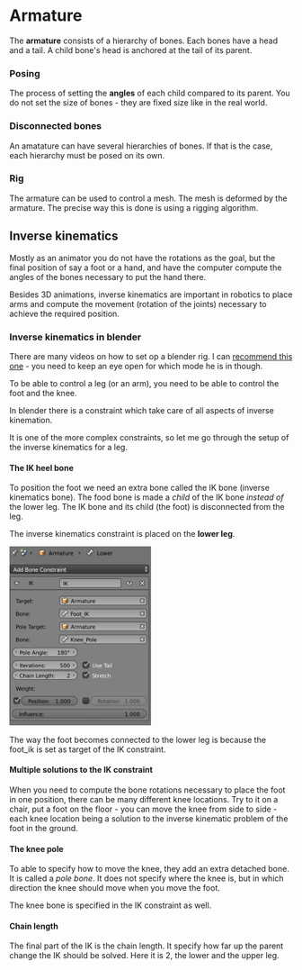 # Armature

The **armature** consists of a hierarchy of bones. Each bones have a head and a tail. A child bone's head is anchored at the tail of its parent.

### Posing
The process of setting the **angles** of each child compared to its parent. You do not set the size of bones - they are fixed size like in the real world.

### Disconnected bones
An amatature can have several hierarchies of bones. If that is the case, each hierarchy must be posed on its own.

### Rig
The armature can be used to control a mesh. The mesh is deformed by the armature. The precise way this is done is using a rigging algorithm.

## Inverse kinematics
Mostly as an animator you do not have the rotations as the goal, but the final position of say a foot or a hand, and have the computer compute the angles of the bones necessary to put the hand there.

Besides 3D animations, inverse kinematics are important in robotics to place arms and compute the movement (rotation of the joints) necessary to achieve the required position.

### Inverse kinematics in blender
There are many videos on how to set op a blender rig. I can [recommend this one](https://www.youtube.com/watch?v=cGvalWG8HBU) - you need to keep an eye open for which mode he is in though.

To be able to control a leg (or an arm), you need to be able to control the foot and the knee. 

In blender there is a constraint which take care of all aspects of inverse kinemation. 

It is one of the more complex constraints, so let me go through the setup of the inverse kinematics for a leg.

#### The IK heel bone
To position the foot we need an extra bone called the IK bone (inverse kinematics bone). The food bone is made a *child* of the IK bone *instead of* the lower leg.
The IK bone and its child (the foot) is disconnected from the leg.

The inverse kinematics constraint is placed on the **lower leg**. 

<img width="50%" src="IK.png">

The way the foot becomes connected to the lower leg is because the foot_ik is set as target of the IK constraint.

#### Multiple solutions to the IK constraint
When you need to compute the bone rotations necessary to place the foot in one position, there can be many different knee locations. Try to it on a chair, put a foot on the floor - you can move the knee from side to side - each knee location being a solution to the inverse kinematic problem of the foot in the ground.

#### The knee pole
To able to specify how to move the knee, they add an extra detached bone. It is called a *pole bone*. It does not specify where the knee is, but in which direction the knee should move when you move the foot.

The knee bone is specified in the IK constraint as well.

#### Chain length
The final part of the IK is the chain length. It specify how far up the parent change the IK should be solved. Here it is 2, the lower and the upper leg.


